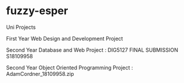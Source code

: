 # fuzzy-esper
Uni Projects 

First Year Web Design and Development Project

Second Year Database and Web Project : DIG5127 FINAL SUBMISSION S18109958

Second Year Object Oriented Programming Project : AdamCordner_18109958.zip
